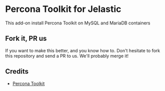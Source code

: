 # Percona Toolkit for Jelastic

This add-on install Percona Toolkit on MySQL and MariaDB containers 

## Fork it, PR us

If you want to make this better, and you know how to. Don't hesitate to fork this repository and send a PR to us. We'll probably merge it!

## Credits

* [Percona Toolkit](https://www.percona.com/software/database-tools/percona-toolkit)
